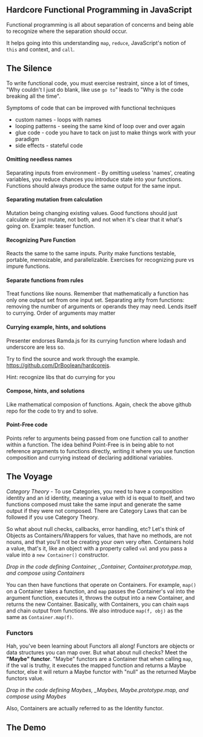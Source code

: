 Hardcore Functional Programming in JavaScript
---------------------------------------------

Functional programming is all about separation of concerns and being able to recognize where the separation should occur.

It helps going into this understanding `map`, `reduce`, JavaScript's notion of `this` and context, and `call`.

## The Silence

To write functional code, you must exercise restraint, since a lot of times, "Why couldn't I just do blank, like use `go to`" leads to "Why is the code breaking all the time".

Symptoms of code that can be improved with functional techniques
* custom names - loops with names
* looping patterns - seeing the same kind of loop over and over again
* glue code - code you have to tack on just to make things work with your paradigm 
* side effects - stateful code

#### Omitting needless names

Separating inputs from environment - By omitting useless 'names', creating variables, you reduce chances you introduce state into your functions. Functions should always produce the same output for the same input. 

#### Separating mutation from calculation

Mutation being changing existing values. Good functions should just calculate or just mutate, not both, and not when it's clear that it what's going on. Example: teaser function.

#### Recognizing Pure Function

Reacts the same to the same inputs. Purity make functions testable, portable, memoizable, and parallelizable. Exercises for recognizing pure vs impure functions.

#### Separate functions from rules

Treat functions like nouns. Remember that mathematically a function has only one output set from one input set. Separating arity from functions: removing the number of arguments or operands they may need. Lends itself to currying. Order of arguments may matter

#### Currying example, hints, and solutions

Presenter endorses Ramda.js for its currying function where lodash and underscore are less so.

Try to find the source and work through the example. https://github.com/DrBoolean/hardcorejs.

Hint: recognize libs that do currying for you

#### Compose, hints, and solutions

Like mathematical composion of functions. Again, check the above github repo for the code to try and to solve.

#### Point-Free code

Points refer to arguments being passed from one function call to another within a function. The idea behind Point-Free is in being able to not reference arguments to functions directly, writing it where you use function composition and currying instead of declaring additional variables.

## The Voyage

*Category Theory* - To use Categories, you need to have a composition identity and an id identity, meaning a value with id is equal to itself, and two functions composed must take the same input and generate the same output if they were not composed. There are Category Laws that can be followed if you use Category Theory.

So what about null checks, callbacks, error handling, etc? Let\'s think of Objects as Containers/Wrappers for values, that have no methods, are not nouns, and that you\'ll not be creating your own very often. Containers hold a value, that's it, like an object with a property called `val` and you pass a value into a `new Container()` constructor.

*Drop in the code defining Container, _Container, Container.prototype.map, and compose using Containers*

You can then have functions that operate on Containers. For example, `map()` on a Container takes a function, and `map` passes the Container's val into the argument function, executes it, throws the output into a new Container, and returns the new Container. Basically, with Containers, you can chain `map`s and chain output from functions. We also introduce `map(f, obj)` as the same as `Container.map(f)`.

### Functors

Hah, you've been learning about Functors all along! Functors are objects or data structures you can map over. But what about null checks? Meet the **"Maybe" functor**. "Maybe" functors are a Container that when calling `map`, if the val is truthy, it executes the mapped function and returns a Maybe functor, else it will return a Maybe functor with "null" as the returned Maybe functors value.

*Drop in the code defining Maybes, _Maybes, Maybe.prototype.map, and compose using Maybes*

Also, Containers are actually referred to as the Identity functor.

## The Demo
